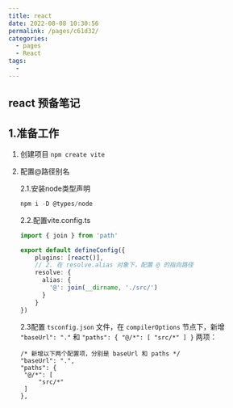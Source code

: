 ```yaml
---
title: react
date: 2022-08-08 10:30:56
permalink: /pages/c61d32/
categories:
  - pages
  - React
tags:
  - 
---
```

## react 预备笔记

## 1.准备工作

1. 创建项目 `npm create vite`

2. 配置@路径别名

   2.1.安装node类型声明

   ```js
   npm i -D @types/node
   ```

   2.2.配置vite.config.ts

   ```ts
   import { join } from 'path'
   
   export default defineConfig({
       plugins: [react()],
       // 2. 在 resolve.alias 对象下，配置 @ 的指向路径
       resolve: {
         alias: {
           '@': join(__dirname, './src/')
         }
       }
   })
   ```

   2.3配置 `tsconfig.json` 文件，在 `compilerOptions` 节点下，新增 `"baseUrl": "."` 和 `"paths": { "@/*": [ "src/*" ] }` 两项：

   ```tsx
   /* 新增以下两个配置项，分别是 baseUrl 和 paths */
   "baseUrl": ".",
   "paths": {
   	"@/*": [
   		"src/*"
   	]
   },
   
   ```

   
